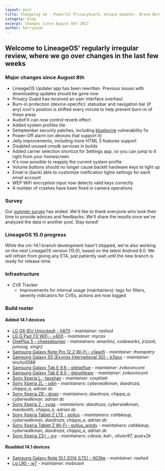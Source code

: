 ```yaml
---
layout: post
title: Changelog 14 - Powerful PrivacyGuard, Unique Updater, Brave Burn-in protection and Awesome AudioFX
category: blog
excerpt: Changes since August 8th 2017
author: harryyoud
---
```


## Welcome to LineageOS' regularly irregular review, where we go over changes in the last few weeks

### Major changes since August 8th

* LineageOS Updater app has been rewritten. Previous issues with downloading updates should be gone now
* Privacy Guard has received an user interface overhaul
* Burn-in protection (device-specific): statusbar and navigation bar (if any) icon's position is shifted every minute to help prevent burn-in of these areas
* AudioFX can now control reverb effect
* Added system profiles tile
* Semptember security patches, including [blueborne](https://www.armis.com/blueborne/) vulnerability fix
* Power-Off alarm (on devices that support it)
* Jelly improvements, including more HTML 5 features support
* Disabled unused cmsdk services in builds
* Added carrier selection shortcut for Settings app, so you can jump to it right from your homescreen
* It's now possible to reapply the current system profile
* Volume buttons should no longer cause backlit hardware keys to light up
* Email is (back) able to customize notification lights settings for each email account
* WEP WiFi encryption input now detects valid keys correctly
* A number of crashes have been fixed in camera operations

### Survey

Our [summer survey](https://www.lineageos.org/Summer-Survey/) has ended. We'd like to thank everyone who took their time to provide advices and feedbacks. We'll share the results once we've analyzed the data in another post. Stay tuned!

### LineageOS 15.0 progress

While the cm-14.1 branch development hasn't stopped, we're also working on the next LineageOS version (15.0), based on the latest Android 8.0. We will refrain from giving any ETA, just patiently wait until the new branch is ready for release-time.

### Infrastructure

* CVE Tracker
  * Improvements for internal usage (maintainers): tags for filters, severity indicators for CVEs, actions are now logged

### Build roster

#### Added 14.1 devices

* [LG G6 (EU Unlocked) - h870](https://wiki.lineageos.org/devices/h870) - _maintainer: rashed_
* [LG G Pad 7.0 WiFi - v400](https://wiki.lineageos.org/devices/v400) - _maintainer: mycax_
* [OnePlus 5 - cheeseburger](https://wiki.lineageos.org/devices/cheeseburger) - _maintainers: amartinz, codeworkx, jrizzoli, jumoog, xingrz_
* [Samsung Galaxy Note Pro 12.2 Wi-Fi - v1awifi](https://wiki.lineageos.org/devices/v1awifi) - _maintainer: thompatry_
* [Samsung Galaxy S5 (Exynos International 3G) - k3gxx](https://wiki.lineageos.org/devices/v1awifi) - _maintainer: tincho5588_
* [Samsung Galaxy Tab E 9.6 - gtelwifiue](https://wiki.lineageos.org/devices/gtelwifiue) - _maintainer: zvikovincent_
* [Samsung Galaxy Tab E 8.0 - gtesqltespr](https://wiki.lineageos.org/devices/gtesqltespr) - _maintainer: zvikovincent_
* [Sony Xperia L - taoshan](https://wiki.lineageos.org/devices/taoshan) - _maintainer: corphish_
* [Sony Xperia ZL - odin](https://wiki.lineageos.org/devices/odin) - _maintainers: cyberwalkman, daedroza, chippa_a, adrian dc_
* [Sony Xperia ZR - dogo](https://wiki.lineageos.org/devices/dogo) - _maintainers: daedroza, chippa_a, cyberwalkman. adrian dc_
* [Sony Xperia Z - yuga](https://wiki.lineageos.org/devices/yuga) - _maintainers: daedroza, cyberwalkman, mardonhh, chippa_a, adrian dc_
* [Sony Xperia Tablet Z LTE - pollux](https://wiki.lineageos.org/devices/pollux) - _maintainers: cahbkaup, cyberwalkman, daedroza, chippa_a,  adrian dc_
* [Sony Xperia Tablet Z Wi-Fi - pollux_windy](https://wiki.lineageos.org/devices/pollux_windy) - _maintainers: cahbkaup, cyberwalkman, daedroza, chippa_a,  adrian dc_
* [Sony Xperia Z3+ - ivy](https://wiki.lineageos.org/devices/ivy) - _maintainers: cdesai, kali-, olivier97, quarx2k_

#### Readded 14.1 devices

* [Samsung Galaxy Note 10.1 2014 (LTE) - lt03lte](https://wiki.lineageos.org/devices/lt03lte) - _maintainer: rashed_
* [Lg L90 - w7](https://wiki.lineageos.org/devices/w7) - _maintainer: mobiusm_
